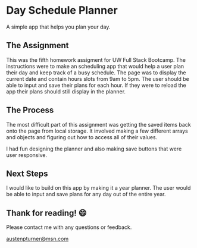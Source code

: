 # Day Schedule Planner
A simple app that helps you plan your day.

## The Assignment
This was the fifth homework assigment for UW Full Stack Bootcamp. The instructions were to make an scheduling app that would help a user plan their day and keep track of a busy schedule. The page was to display the current date and contain hours slots from 9am to 5pm. The user should be able to input and save their plans for each hour. If they were to reload the app their plans should still display in the planner. 

## The Process
The most difficult part of this assignment was getting the saved items back onto the page from local storage. It involved making a few different arrays and objects and figuring out how to access all of their values. 

I had fun designing the planner and also making save buttons that were user responsive.

## Next Steps
I would like to build on this app by making it a year planner. The user would be able to input and save plans for any day out of the entire year.

## Thank for reading! :smile:
Please contact me with any questions or feedback.

austenpturner@msn.com
